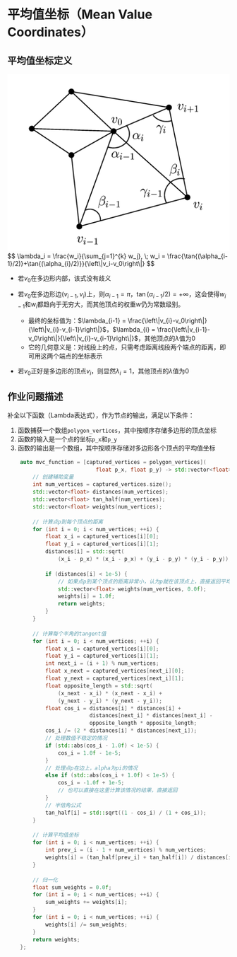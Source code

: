 # 平均值坐标（Mean Value Coordinates）

## 平均值坐标定义

<img src="../../images/assignment_7_2.png" alt="image" style="zoom:50%;" />
$$
\lambda_i = \frac{w_i}{\sum_{j=1}^{k} w_j}, \; w_i = \frac{\tan{(\alpha_{i-1}/2)}+\tan{(\alpha_{i}/2)}}{\left\|v_i-v_0\right\|}
$$

- 若$v_0$在多边形内部，该式没有歧义

- 若$v_0$在多边形边$(v_{i-1}, v_{i})$上，则$\alpha_{i-1} = \pi$，$\tan{(\alpha_{i-1}/2)} = +\infty$，这会使得$w_{i-1}$和$w_{i}$都趋向于无穷大，而其他顶点的权重$w$仍为常数级别。
    - 最终的坐标值为：$\lambda_{i-1} = \frac{\left\|v_{i}-v_0\right\|}{\left\|v_{i}-v_{i-1}\right\|}$，$\lambda_{i} = \frac{\left\|v_{i-1}-v_0\right\|}{\left\|v_{i}-v_{i-1}\right\|}$，其他顶点的$\lambda$值为$0$
    - 它的几何意义是：对线段上的点，只需考虑距离线段两个端点的距离，即可用这两个端点的坐标表示

- 若$v_0$正好是多边形的顶点$v_i$，则显然$\lambda_i = 1$，其他顶点的$\lambda$值为$0$

## 作业问题描述

补全以下函数（Lambda表达式），作为节点的输出，满足以下条件：
1. 函数捕获一个数组`polygon_vertices`，其中按顺序存储多边形的顶点坐标
2. 函数的输入是一个点的坐标`p_x`和`p_y`
3. 函数的输出是一个数组，其中按顺序存储对多边形各个顶点的平均值坐标


```cpp
    auto mvc_function = [captured_vertices = polygon_vertices](
                            float p_x, float p_y) -> std::vector<float> {
        // 创建辅助变量
        int num_vertices = captured_vertices.size();
        std::vector<float> distances(num_vertices);
        std::vector<float> tan_half(num_vertices);
        std::vector<float> weights(num_vertices);

        // 计算点p到每个顶点的距离
        for (int i = 0; i < num_vertices; ++i) {
            float x_i = captured_vertices[i][0];
            float y_i = captured_vertices[i][1];
            distances[i] = std::sqrt(
                (x_i - p_x) * (x_i - p_x) + (y_i - p_y) * (y_i - p_y));

            if (distances[i] < 1e-5) {
                // 如果点p到某个顶点的距离非常小，认为p就在该顶点上，直接返回平均值坐标
                std::vector<float> weights(num_vertices, 0.0f);
                weights[i] = 1.0f;
                return weights;
            }
        }

        // 计算每个半角的tangent值
        for (int i = 0; i < num_vertices; ++i) {
            float x_i = captured_vertices[i][0];
            float y_i = captured_vertices[i][1];
            int next_i = (i + 1) % num_vertices;
            float x_next = captured_vertices[next_i][0];
            float y_next = captured_vertices[next_i][1];
            float opposite_length = std::sqrt(
                (x_next - x_i) * (x_next - x_i) +
                (y_next - y_i) * (y_next - y_i));
            float cos_i = distances[i] * distances[i] +
                          distances[next_i] * distances[next_i] -
                          opposite_length * opposite_length;
            cos_i /= (2 * distances[i] * distances[next_i]);
            // 处理数值不稳定的情况
            if (std::abs(cos_i - 1.0f) < 1e-5) {
                cos_i = 1.0f - 1e-5;
            }
            // 处理点p在边上，alpha为pi的情况
            else if (std::abs(cos_i + 1.0f) < 1e-5) {
                cos_i = -1.0f + 1e-5;
                // 也可以直接在这里计算该情况的结果，直接返回
            }
            // 半倍角公式
            tan_half[i] = std::sqrt((1 - cos_i) / (1 + cos_i));
        }

        // 计算平均值坐标
        for (int i = 0; i < num_vertices; ++i) {
            int prev_i = (i - 1 + num_vertices) % num_vertices;
            weights[i] = (tan_half[prev_i] + tan_half[i]) / distances[i];
        }

        // 归一化
        float sum_weights = 0.0f;
        for (int i = 0; i < num_vertices; ++i) {
            sum_weights += weights[i];
        }
        for (int i = 0; i < num_vertices; ++i) {
            weights[i] /= sum_weights;
        }
        return weights;
    };
```